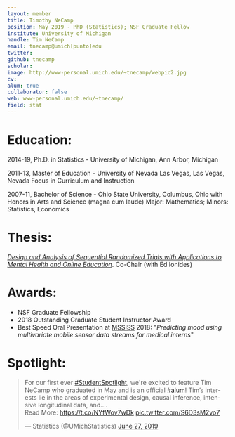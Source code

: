 ```yaml
---
layout: member
title: Timothy NeCamp
position: May 2019 - PhD (Statistics); NSF Graduate Fellow 
institute: University of Michigan
handle: Tim NeCamp
email: tnecamp@umich[punto]edu
twitter: 
github: tnecamp
scholar: 
image: http://www-personal.umich.edu/~tnecamp/webpic2.jpg
cv: 
alum: true
collaborator: false                               
web: www-personal.umich.edu/~tnecamp/
field: stat
---
```

<!-- 436 West Hall <br /> 
1085 S. University Avenue<br /> 
University of Michigan <br /> 
 <br /> 
Ann Arbor, Michigan 48109, USA <br />  -->

# Education:

2014-19, Ph.D. in Statistics - University of Michigan, Ann Arbor, Michigan

2011-13, Master of Education - University of Nevada Las Vegas, Las Vegas, Nevada Focus in Curriculum and Instruction

2007-11, Bachelor of Science - Ohio State University, Columbus, Ohio with Honors in Arts and Science (magna cum laude) Major: Mathematics; Minors: Statistics, Economics


# Thesis:

[_Design and Analysis of Sequential Randomized Trials with Applications to Mental Health and Online Education_](https://deepblue.lib.umich.edu/handle/2027.42/151503). Co-Chair (with Ed Ionides)

# Awards:

* NSF Graduate Fellowship
* 2018 Outstanding Graduate Student Instructor Award
* Best Speed Oral Presentation at [MSSISS](https://sites.lsa.umich.edu/mssiss/) 2018: "_Predicting mood using multivariate mobile sensor data streams for medical interns_"

# Spotlight:

<blockquote class="twitter-tweet" data-width="500"><p lang="en" dir="ltr">For our first ever <a href="https://twitter.com/hashtag/StudentSpotlight?src=hash&amp;ref_src=twsrc%5Etfw">#StudentSpotlight</a>, we&#39;re excited to feature Tim NeCamp who graduated in May and is an official <a href="https://twitter.com/hashtag/alum?src=hash&amp;ref_src=twsrc%5Etfw">#alum</a>! Tim’s interests lie in the areas of experimental design, causal inference, intensive longitudinal data, and....<br>Read More: <a href="https://t.co/NYfWov7wDk">https://t.co/NYfWov7wDk</a> <a href="https://t.co/S6D3sM2vo7">pic.twitter.com/S6D3sM2vo7</a></p>&mdash; Statistics (@UMichStatistics) <a href="https://twitter.com/UMichStatistics/status/1144334755506401283?ref_src=twsrc%5Etfw">June 27, 2019</a></blockquote>
<script async src="https://platform.twitter.com/widgets.js" charset="utf-8"></script>